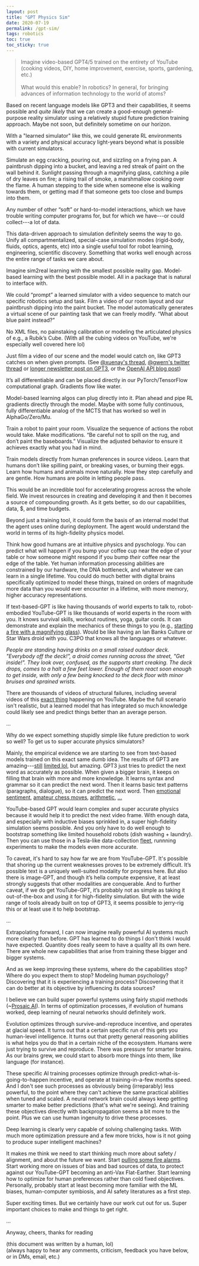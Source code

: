 ```yaml
---
layout: post
title: "GPT Physics Sim"
date: 2020-07-19
permalink: /gpt-sim/
tags: robotics 
toc: true
toc_sticky: true
---
```


>Imagine video-based GPT4/5 trained on the entirety of YouTube (cooking videos, DIY, home improvement, exercise, sports, gardening, etc.) <br><br>
What would this enable? In robotics? In general, for bringing advances of information technology to the world of atoms?

Based on recent language models like GPT3 and their capabilities, it seems possible and *quite likely* that we can create a good-enough general-purpose reality simulator using a relatively stupid future prediction training approach. Maybe not soon, but definitely sometime on our horizon.

With a "learned simulator" like this, we could generate RL environments with a variety and physical accuracy light-years beyond what is possible with current simulators.

Simulate an egg cracking, pouring out, and sizzling on a frying pan. A paintbrush dipping into a bucket, and leaving a red streak of paint on the wall behind it.
Sunlight passing through a magnifying glass, catching a pile of dry leaves on fire; a rising trail of smoke, a marshmallow cooking over the flame.
A human stepping to the side when someone else is walking towards them, or getting mad if that someone gets too close and bumps into them.

Any number of other “soft” or hard-to-model interactions, which we have trouble writing computer programs for, but for which we have---or could collect---a lot of data.


This data-driven approach to simulation definitely seems the way to go. Unify all compartmentalized, special-case simulation modes (rigid-body, fluids, optics, agents, etc) into a single useful tool for robot learning, engineering, scientific discovery.
Something that works well enough across the entire range of tasks we care about.

Imagine sim2real learning with the smallest possible reality gap.
Model-based learning with the best possible model.
All in a package that is natural to interface with.

We could “prompt” a learned simulator with a video sequence to match our specific robotics setup and task.  Film a video of our room layout and our paintbrush dipping into the paint bucket. The model automatically generates a virtual scene of our painting task that we can freely modify. “What about blue paint instead?”

No XML files, no painstaking calibration or modeling the articulated physics of e.g., a Rubik’s Cube. (With all the cubing videos on YouTube, we're especially well covered here lol)

Just film a video of our scene and the model would catch on, like GPT3 catches on when given prompts. (See [@xuenay's thread](https://twitter.com/xuenay/status/1283312640199196673), [@gwern's twitter thread](https://twitter.com/gwern/status/1267215588214136833) or [longer newsletter post on GPT3](https://www.gwern.net/newsletter/2020/05#gpt-3), or the [OpenAI API blog post](https://openai.com/blog/openai-api/))

It’s all differentiable and can be placed directly in our PyTorch/TensorFlow computational graph.  Gradients flow like water.

Model-based learning algos can plug directly into it. Plan ahead and pipe RL gradients directly through the model. Maybe with some fully continuous, fully differentiable analog of the MCTS that has worked so well in AlphaGo/Zero/Mu.

Train a robot to paint your room. Visualize the sequence of actions the robot would take. Make modifications. “Be careful not to spill on the rug, and don’t paint the baseboards.” Visualize the adjusted behavior to ensure it achieves exactly what you had in mind.

Train models directly from human preferences in source videos. Learn that humans don’t like spilling paint, or breaking vases, or burning their eggs. Learn how humans and animals move naturally. How they step carefully and are gentle. How humans are polite in letting people pass. 

This would be an incredible tool for accelerating progress across the whole field. We invest resources in creating and developing it and then it becomes a source of compounding growth. As it gets better, so do our capabilities, data, $, and time budgets.

Beyond just a training tool, it could form the basis of an internal model that the agent uses online during deployment. The agent would understand the world in terms of its high-fidelity physics model. 

Think how good humans are at intuitive physics and pyschology. You can predict
what will happen if you bump your coffee cup near the edge of your table
or how someone might respond if you bump *their* coffee near the edge of the table.
Yet human information processing abilities are constrained by our hardware,
the DNA bottleneck, and whatever we can learn in a single lifetime.
You could do much better with digital brains specifically optimized to 
model these things, trained on orders of magnitude more data than you would
ever encounter in a lifetime, with more memory, higher accuracy representations.

If text-based-GPT is like having thousands of world experts to talk to,
robot-embodied YouTube-GPT is like thousands of world experts in the room with you. 
It knows survival skills, workout routines, yoga, guitar cords. 
It can demonstrate and explain the
mechanics of these things to you (e.g., [starting a fire with a magnifying glass](https://www.youtube.com/watch?v=D2ym8wt5NWo)).
Would be like having an Ian Banks Culture or Star Wars droid with you. C3PO that knows all the languages or whatever.

*People are standing having drinks on a small raised outdoor deck.
"Everybody off the deck!", a droid comes running across the street,
"Get inside!". They look over, confused, as the supports start creaking.
The deck drops, comes to a halt a few feet lower. Enough of them react
soon enough to get inside, with only a few being knocked to the deck floor 
with minor bruises and sprained wrists.* 

There are thousands of videos of structural failures, including several videos of this [exact thing](https://www.youtube.com/results?search_query=deck+collapse) happening on YouTube.
Maybe the full scenario isn't realistic, but a learned model that has integrated so much 
knowledge could likely see and predict things better than an average person.


...

Why do we expect something stupidly simple like future prediction to work so well? To get us to super accurate physics simulators?

Mainly, the empirical evidence we are starting to see from text-based models trained on this exact same dumb idea. The results of GPT3 are amazing---[still](https://twitter.com/michael_nielsen/status/1284937254666768384) [limited lol](https://twitter.com/sama/status/1284922296348454913), but amazing.
GPT3 just tries to predict the next word as accurately as possible.
When given a bigger brain, it keeps on filling that brain with more and more knowledge.
It learns syntax and grammar so it can predict the next word.
Then it learns basic text patterns (paragraphs, dialogue), so it can predict the next word.
Then [emotional sentiment](https://openai.com/blog/unsupervised-sentiment-neuron/), [amateur chess moves](https://twitter.com/TomChivers/status/1214488063310741504), [arithmetic](https://twitter.com/gwern/status/1277244260186763265), [...](https://twitter.com/xuenay/status/1283312640199196673)

YouTube-based GPT would learn complex and super accurate physics because it would help it to predict the next video frame.
With enough data, and especially with inductive biases sprinkled in, a super high-fidelity simulation seems possible.
And you only have to do well enough to bootstrap something like limited household robots (dish washing + laundry).
Then you can use those in a Tesla-like data-collection [fleet](https://www.youtube.com/watch?v=Ucp0TTmvqOE&feature=youtu.be&t=6678), runnning experiments to make the models even more accurate.

To caveat, it's hard to say how far we are from YouTube-GPT. It's possible that
shoring up the current weaknesses proves to be extremely difficult. It’s possible text is a uniquely well-suited modality for progress here. But also there is image-GPT, and though it’s hella compute expensive, it at least strongly suggests that other modalities are conquerable.
And to further caveat, if we do get YouTube-GPT, it’s probably not as simple as taking it out-of-the-box and using it for high-fidelity simulation. But with the wide range of tools already built on top of GPT3, it seems possible to jerry-rig this or at least use it to help bootstrap.

...

Extrapolating forward,
I can now imagine really powerful AI systems much more clearly than before.
GPT has learned to do things I don't think I would have expected. 
Quantity does really seem to have a quality all its own here.
There are whole new capabilities that arise from training these bigger and bigger systems.

And as we keep improving these systems, where do the capabilities stop?
Where do you expect them to stop?
Modeling human psychology?
Discovering that it is experiencing a training process?
Discovering that it can do better at its objective by influencing its data sources?

I believe we can build super powerful systems using fairly stupid methods (~[Prosaic AI](https://ai-alignment.com/prosaic-ai-control-b959644d79c2)).
In terms of optimization processes, if evolution of humans worked, deep learning of 
neural networks should definitely work.

Evolution optimizes through survive-and-reproduce incentive, and operates at glacial speed.
It turns out that a certain specific run of this gets you human-level intelligence.
It turns out that pretty general reasoning abilities is what helps
you do that in a certain niche of the ecosystem.
Humans were just trying to survive and reproduce.
There was pressure for smarter brains.
As our brains grew, we could start to absorb more things into them,
like language (for instance).

These specific AI training processes optimize through predict-what-is-going-to-happen incentive,
and operate at training-in-a-few months speed.
And I don't see such processes as obviously being (irreparably) less powerful, to the point where
they can't achieve the same practical abilities when tuned and scaled.
A neural network brain could always keep getting smarter to make better predictions (that's what we're seeing).
And training these objectives directly with backpropagation seems a bit more to the point.
Plus we can use human ingenuity to drive these processes.

Deep learning is clearly very capable of solving challenging tasks.
With much more optimization pressure and a few more tricks, how is it not going to produce super intelligent machines?

It makes me think we need to start thinking much more about safety / alignment, and
about the future we want.  Start [pulling some fire alarms](https://intelligence.org/2017/10/13/fire-alarm/#:~:text=There's%20no%20possible%20sign%20short,5%2C%20or%202%20years%20away.&text=So%20there%20isn't%20going,Period.).
Start working more on issues of bias and bad sources of data, to protect against our YouTube-GPT becoming an anti-Vax Flat-Earther. Start learning how to optimize for human preferences
rather than cold fixed objectives. Personally, probably start at least becoming more familiar with the ML biases, human-computer symbiosis, and AI safety literatures as a first step.

Super exciting times. But we certainly have our work cut out for us.
Super important choices to make and things to get right.

...

Anyway, cheers, thanks for reading

(this document was written by a human, lol)<br>
(always happy to hear any comments, criticism, feedback you have below, or in DMs, email, etc.)




